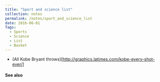 ```yaml
---
title: "Sport and science list"
collection: notes
permalink: /notes/sport_and_science_list
date: 2016-06-01
Tags:
  - Sports
  - Science
  - List
  - Basket
---
```


* (All Kobe Bryant throws)[http://graphics.latimes.com/kobe-every-shot-ever/]


#### See also









